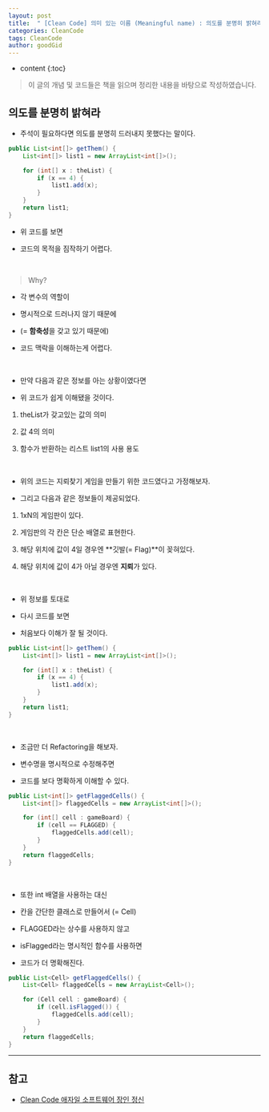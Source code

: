 ```yaml
---
layout: post
title:  " [Clean Code] 의미 있는 이름 (Meaningful name) : 의도를 분명히 밝혀라 "
categories: CleanCode
tags: CleanCode
author: goodGid
---
```

* content
{:toc}

> 이 글의 개념 및 코드들은 책을 읽으며 정리한 내용을 바탕으로 작성하였습니다.

## 의도를 분명히 밝혀라 

* 주석이 필요하다면 의도를 분명히 드러내지 못했다는 말이다.


``` java
public List<int[]> getThem() {
    List<int[]> list1 = new ArrayList<int[]>();

    for (int[] x : theList) {
        if (x == 4) {
            list1.add(x);
        }
    }
    return list1;
}
```

* 위 코드를 보면

* 코드의 목적을 짐작하기 어렵다.

<br>

> Why?

* 각 변수의 역할이 

* 명시적으로 드러나지 않기 때문에 

* (= **함축성**을 갖고 있기 때문에)

* 코드 맥락을 이해하는게 어렵다.

<br>

* 만약 다음과 같은 정보를 아는 상황이였다면

* 위 코드가 쉽게 이해됐을 것이다.

1. theList가 갖고있는 값의 의미

2. 값 4의 의미

3. 함수가 반환하는 리스트 list1의 사용 용도

<br>

* 위의 코드는 지뢰찾기 게임을 만들기 위한 코드였다고 가정해보자.

* 그리고 다음과 같은 정보들이 제공되었다.

1. 1xN의 게임판이 있다.

2. 게임판의 각 칸은 단순 배열로 표현한다.

3. 해당 위치에 값이 4일 경우엔 **깃발(= Flag)**이 꽂혀있다.

4. 해당 위치에 값이 4가 아닐 경우엔 **지뢰**가 있다.

<br>

* 위 정보를 토대로

* 다시 코드를 보면 

* 처음보다 이해가 잘 될 것이다.

``` java
public List<int[]> getThem() {
    List<int[]> list1 = new ArrayList<int[]>();

    for (int[] x : theList) {
        if (x == 4) {
            list1.add(x);
        }
    }
    return list1;
}
```

<br>

* 조금만 더 Refactoring을 해보자.

* 변수명을 명시적으로 수정해주면

* 코드를 보다 명확하게 이해할 수 있다.

``` java
public List<int[]> getFlaggedCells() {
    List<int[]> flaggedCells = new ArrayList<int[]>();

    for (int[] cell : gameBoard) {
        if (cell == FLAGGED) {
            flaggedCells.add(cell);
        }
    }
    return flaggedCells;
}
```

<br>

* 또한 int 배열을 사용하는 대신

* 칸을 간단한 클래스로 만들어서 (= Cell)

* FLAGGED라는 상수를 사용하지 않고

* isFlagged라는 명시적인 함수를 사용하면

* 코드가 더 명확해진다.

``` java
public List<Cell> getFlaggedCells() {
    List<Cell> flaggedCells = new ArrayList<Cell>();

    for (Cell cell : gameBoard) {
        if (cell.isFlagged()) {
            flaggedCells.add(cell);
        }
    }
    return flaggedCells;
}
```



---

## 참고

* [Clean Code 애자일 소프트웨어 장인 정신](https://book.naver.com/bookdb/book_detail.nhn?bid=7390287)